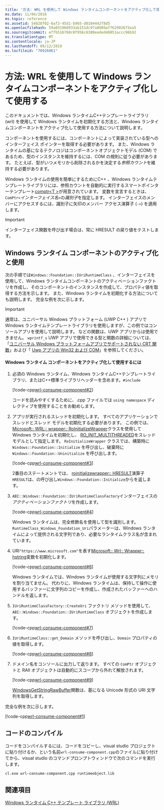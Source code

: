 ```yaml
---
title: '方法: WRL を使用して Windows ランタイムコンポーネントをアクティブ化して使用する'
ms.date: 11/04/2016
ms.topic: reference
ms.assetid: 54828f02-6af3-45d1-b965-d0104442f8d5
ms.openlocfilehash: 59a031968933ab151dc97a8089aff629026f5ea5
ms.sourcegitcommit: effb516760c0f956c6308eeded48851accc96b92
ms.translationtype: MT
ms.contentlocale: ja-JP
ms.lasthandoff: 09/12/2019
ms.locfileid: "70926061"
---
```

# <a name="how-to-activate-and-use-a-windows-runtime-component-using-wrl"></a>方法: WRL を使用して Windows ランタイムコンポーネントをアクティブ化して使用する

このドキュメントでは、Windows ランタイムC++テンプレートライブラリ (wrl) を使用して Windows ランタイムを初期化する方法と、Windows ランタイムコンポーネントをアクティブ化して使用する方法について説明します。

コンポーネントを使用するには、コンポーネントによって実装されている型へのインターフェイス ポインターを取得する必要があります。 また、Windows ランタイムの基になるテクノロジはコンポーネントオブジェクトモデル (COM) であるため、型のインスタンスを維持するには、COM の規則に従う必要があります。 たとえば、型がいつメモリから削除されるかを決定する*参照カウント*を維持する必要があります。

Windows ランタイムの使用を簡単にするためにC++ 、Windows ランタイムテンプレートライブラリには、参照カウントを自動的に実行するスマートポインターテンプレート[comptr\<T >](comptr-class.md)が用意されています。 変数を宣言するときは、 `ComPtr<`*インターフェイス名*`>`の*識別子*を指定します。 インターフェイスのメンバーにアクセスするには、識別子に矢印のメンバー アクセス演算子 (`->`) を適用します。

> [!IMPORTANT]
> インターフェイス関数を呼び出す場合は、常に HRESULT の戻り値をテストします。

## <a name="activating-and-using-a-windows-runtime-component"></a>Windows ランタイム コンポーネントのアクティブ化と使用

次の手順では`Windows::Foundation::IUriRuntimeClass` 、インターフェイスを使用して、Windows ランタイムコンポーネントのアクティベーションファクトリを作成し、そのコンポーネントのインスタンスを作成して、プロパティ値を取得する方法を示します。 また、Windows ランタイムを初期化する方法についても説明します。 完全な例を次に示します。

> [!IMPORTANT]
> 通常は、ユニバーサル Windows プラットフォーム (UWP C++ ) アプリで Windows ランタイムテンプレートライブラリを使用しますが、この例ではコンソールアプリを使用して説明します。 などの関数は、UWP アプリからは使用できません。 `wprintf_s` UWP アプリで使用できる型と関数の詳細については、「[ユニバーサル Windows プラットフォームアプリでサポートされない CRT 関数](../../cppcx/crt-functions-not-supported-in-universal-windows-platform-apps.md)」および「 [Uwp アプリの Win32 および COM](/uwp/win32-and-com/win32-and-com-for-uwp-apps)」を参照してください。

#### <a name="to-activate-and-use-a-windows-runtime-component"></a>Windows ランタイム コンポーネントをアクティブ化して使用するには

1. 必須の Windows ランタイム、Windows ランタイムC++テンプレートライブラリ、またはC++標準ライブラリヘッダーを含めます。`#include`

   [!code-cpp[wrl-consume-component#2](../codesnippet/CPP/how-to-activate-and-use-a-windows-runtime-component-using-wrl_1.cpp)]

   コードを読みやすくするために、.cpp ファイルでは `using namespace` ディレクティブを使用することをお勧めします。

2. アプリが実行されるスレッドを初期化します。 すべてのアプリケーションでスレッドとスレッド モデルを初期化する必要があります。 この例では、 [Microsoft:: WRL:: wrapper:: RoInitializeWrapper](roinitializewrapper-class.md)クラスを使用して Windows ランタイムを初期化し、 [RO_INIT_MULTITHREADED](/windows/win32/api/roapi/ne-roapi-ro_init_type)をスレッドモデルとして指定します。 `RoInitializeWrapper` クラスでは、構築時に `Windows::Foundation::Initialize` を呼び出し、破棄時に `Windows::Foundation::Uninitialize` を呼び出します。

   [!code-cpp[wrl-consume-component#3](../codesnippet/CPP/how-to-activate-and-use-a-windows-runtime-component-using-wrl_2.cpp)]

   2番目のステートメントでは、 [roinitializewrapper:: HRESULT](roinitializewrapper-class.md#hresult)演算子`HRESULT`は、の呼び出し`Windows::Foundation::Initialize`からを返します。

3. `ABI::Windows::Foundation::IUriRuntimeClassFactory`インターフェイスの*アクティベーションファクトリ*を作成します。

   [!code-cpp[wrl-consume-component#4](../codesnippet/CPP/how-to-activate-and-use-a-windows-runtime-component-using-wrl_3.cpp)]

   Windows ランタイムは、完全修飾名を使用して型を識別します。 `RuntimeClass_Windows_Foundation_Uri`パラメーターは、Windows ランタイムによって提供される文字列であり、必要なランタイムクラス名が含まれています。

4. URI`"https://www.microsoft.com"`を表す[Microsoft:: Wrl:: Wrapper:: hstring](hstring-class.md)変数を初期化します。

   [!code-cpp[wrl-consume-component#6](../codesnippet/CPP/how-to-activate-and-use-a-windows-runtime-component-using-wrl_4.cpp)]

   Windows ランタイムでは、Windows ランタイムが使用する文字列にメモリを割り当てません。 代わりに、Windows ランタイムは、保持して操作に使用するバッファーに文字列のコピーを作成し、作成されたバッファーへのハンドルを返します。

5. `IUriRuntimeClassFactory::CreateUri` ファクトリ メソッドを使用して、`ABI::Windows::Foundation::IUriRuntimeClass` オブジェクトを作成します。

   [!code-cpp[wrl-consume-component#7](../codesnippet/CPP/how-to-activate-and-use-a-windows-runtime-component-using-wrl_5.cpp)]

6. `IUriRuntimeClass::get_Domain` メソッドを呼び出し、`Domain` プロパティの値を取得します。

   [!code-cpp[wrl-consume-component#8](../codesnippet/CPP/how-to-activate-and-use-a-windows-runtime-component-using-wrl_6.cpp)]

7. ドメイン名をコンソールに出力して返ります。 すべての `ComPtr` オブジェクトと RAII オブジェクトは自動的にスコープから外れて解放されます。

   [!code-cpp[wrl-consume-component#9](../codesnippet/CPP/how-to-activate-and-use-a-windows-runtime-component-using-wrl_7.cpp)]

   [WindowsGetStringRawBuffer](/windows/win32/api/winstring/nf-winstring-windowsgetstringrawbuffer)関数は、基になる Unicode 形式の URI 文字列を取得します。

完全な例を次に示します。

[!code-cpp[wrl-consume-component#1](../codesnippet/CPP/how-to-activate-and-use-a-windows-runtime-component-using-wrl_8.cpp)]

## <a name="compiling-the-code"></a>コードのコンパイル

コードをコンパイルするには、コードをコピーし、visual studio プロジェクトに貼り付けるか、という名前`wrl-consume-component.cpp`のファイルに貼り付けてから、visual studio のコマンドプロンプトウィンドウで次のコマンドを実行します。

`cl.exe wrl-consume-component.cpp runtimeobject.lib`

## <a name="see-also"></a>関連項目

[Windows ランタイム C++ テンプレート ライブラリ (WRL)](windows-runtime-cpp-template-library-wrl.md)